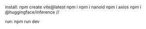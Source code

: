 install:
npm create vite@latest
npm i
npm i nanoid
npm i axios
npm i @huggingface/inference //

run: 
npm run dev


